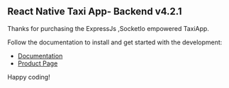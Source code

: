 ## React Native Taxi App- Backend v4.2.1

Thanks for purchasing the ExpressJs ,SocketIo empowered TaxiApp.

Follow the documentation to install and get started with the development:

-   [Documentation](https://docs.market.nativebase.io/react-native-taxi-app-with-backend/)
-   [Product Page](http://strapmobile.com/react-native-uber-like-app-backend/)

Happy coding!

